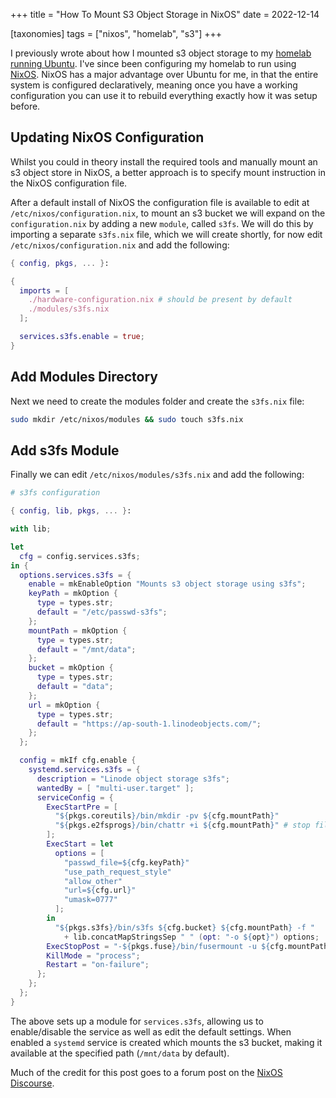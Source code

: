 +++
title = "How To Mount S3 Object Storage in NixOS"
date = 2022-12-14

[taxonomies]
tags = ["nixos", "homelab", "s3"]
+++

I previously wrote about how I mounted s3 object storage to my [homelab running Ubuntu](/s3-object-storage.md). I've since been configuring my homelab to run using [NixOS](https://nixos.org/). NixOS has a major advantage over Ubuntu for me, in that the entire system is configured declaratively, meaning once you have a working configuration you can use it to rebuild everything exactly how it was setup before.

<!-- more -->

## Updating NixOS Configuration

Whilst you could in theory install the required tools and manually mount an s3 object store in NixOS, a better approach is to specify mount instruction in the NixOS configuration file.

After a default install of NixOS the configuration file is available to edit at `/etc/nixos/configuration.nix`, to mount an s3 bucket we will expand on the `configuration.nix` by adding a new `module`, called `s3fs`. We will do this by importing a separate `s3fs.nix` file, which we will create shortly, for now edit `/etc/nixos/configuration.nix` and add the following:

```nix
{ config, pkgs, ... }:

{
  imports = [
    ./hardware-configuration.nix # should be present by default
    ./modules/s3fs.nix
  ];

  services.s3fs.enable = true;
}
```

## Add Modules Directory

Next we need to create the modules folder and create the `s3fs.nix` file:

```bash
sudo mkdir /etc/nixos/modules && sudo touch s3fs.nix
```
## Add s3fs Module

Finally we can edit `/etc/nixos/modules/s3fs.nix` and add the following:

```nix
# s3fs configuration

{ config, lib, pkgs, ... }:

with lib;

let
  cfg = config.services.s3fs;
in {
  options.services.s3fs = {
    enable = mkEnableOption "Mounts s3 object storage using s3fs";
    keyPath = mkOption {
      type = types.str;
      default = "/etc/passwd-s3fs";
    };
    mountPath = mkOption {
      type = types.str;
      default = "/mnt/data";
    };
    bucket = mkOption {
      type = types.str;
      default = "data";
    };
    url = mkOption {
      type = types.str;
      default = "https://ap-south-1.linodeobjects.com/";
    };
  };

  config = mkIf cfg.enable {
    systemd.services.s3fs = {
      description = "Linode object storage s3fs";
      wantedBy = [ "multi-user.target" ];
      serviceConfig = {
        ExecStartPre = [
          "${pkgs.coreutils}/bin/mkdir -pv ${cfg.mountPath}"
          "${pkgs.e2fsprogs}/bin/chattr +i ${cfg.mountPath}" # stop files being written to unmounted dir
        ];
        ExecStart = let
          options = [
            "passwd_file=${cfg.keyPath}"
            "use_path_request_style"
            "allow_other"
            "url=${cfg.url}"
            "umask=0777"
          ];
        in
          "${pkgs.s3fs}/bin/s3fs ${cfg.bucket} ${cfg.mountPath} -f "
            + lib.concatMapStringsSep " " (opt: "-o ${opt}") options;
        ExecStopPost = "-${pkgs.fuse}/bin/fusermount -u ${cfg.mountPath}";
        KillMode = "process";
        Restart = "on-failure";
      };
    };
  };
}
```
The above sets up a module for `services.s3fs`, allowing us to enable/disable the service as well as edit the default settings. When enabled a `systemd` service is created which mounts the s3 bucket, making it available at the specified path (`/mnt/data` by default).

Much of the credit for this post goes to a forum post on the [NixOS Discourse](https://discourse.nixos.org/t/how-to-setup-s3fs-mount/6283).
